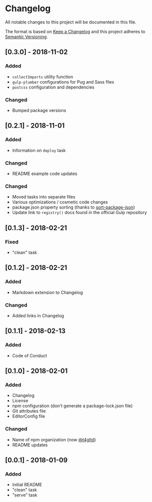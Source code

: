 # Changelog
All notable changes to this project will be documented in this file.

The format is based on [Keep a Changelog](http://keepachangelog.com/en/1.0.0/)
and this project adheres to [Semantic Versioning](http://semver.org/spec/v2.0.0.html).

## [0.3.0] - 2018-11-02
### Added
- `collectImports` utility function
- `gulp-plumber` configurations for Pug and Sass files
- `postcss` configuration and dependencies

### Changed
- Bumped package versions

## [0.2.1] - 2018-11-01
### Added
- Information on `deploy` task

### Changed
- README example code updates

### Changed
- Moved tasks into separate files
- Various optimizations / cosmetic code changes
- package.json property sorting (thanks to [sort-package-json](https://www.npmjs.com/package/sort-package-json))
- Update link to `registry()` docs found in the official Gulp repository

## [0.1.3] - 2018-02-21
### Fixed
- "clean" task

## [0.1.2] - 2018-02-21
### Added
- Markdown extension to Changelog

### Changed
- Added links in Changelog

## [0.1.1] - 2018-02-13
### Added
- Code of Conduct

## [0.1.0] - 2018-02-01
### Added
- Changelog
- License
- npm configuration (don't generate a package-lock.json file)
- Git attributes file
- EditorConfig file

### Changed
- Name of npm organization (now [@t4gltd](https://www.npmjs.com/org/t4gltd))
- README updates

## [0.0.1] - 2018-01-09
### Added
- Initial README
- "clean" task
- "serve" task
